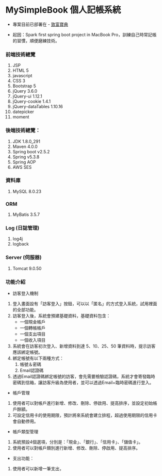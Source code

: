 # MySimpleBook 個人記帳系統

- 專案目前已部署在 - [致富寶典](https://richnote.net)

- 起因：Spark first spring boot project in MacBook Pro，訓練自己時常記帳的習慣，順便磨練技術。

### 前端技術總覽
1. JSP
2. HTML 5
3. javascript
4. CSS 3
5. Bootstrap 5
6. jQuery 3.6.0
7. jQuery-ui 1.12.1
8. jQuery-cookie 1.4.1
9. jQuery-dataTables 1.10.16
10. datepicker
11. moment

### 後端技術總覽：
1. JDK 1.8.0_291
2. Maven 4.0.0
3. Spring boot v2.5.2
4. Spring v5.3.8
5. Spring AOP
6. AWS SES

### 資料庫
1. MySQL 8.0.23

### ORM
1. MyBatis 3.5.7

### Log (日誌管理)
1. log4j
2. logback

### Server (伺服器)
1. Tomcat 9.0.50

### 功能介紹
- 訪客登入機制
1. 登入畫面設有「訪客登入」按鈕，可以以「匿名」的方式登入系統，試用裡面的全部功能。
2. 訪客登入後，系統會預建基礎資料，基礎資料包含：
    * 一個現金帳戶
    * 一個轉帳帳戶
    * 一個支出項目
    * 一個收入項目
3. 系統會在訪客初次登入、新增資料到達 5、10、25、50 筆資料時，提示訪客應該綁定帳號。
4. 綁定帳號有以下兩種方式：
    1. 帳號＆密碼
    2. Email認證碼
5. 透過Email認證碼綁定帳號的訪客，會先需要檢驗認證碼，系統才會寄發臨時密碼到信箱，讓訪客升級為使用者，並可以透過Email+臨時密碼進行登入。

- 帳戶管理
1. 使用者可以對帳戶進行新增、修改、刪除、停啟用、提高排序，並設定初始帳戶餘額。
2. 可設定信用卡的使用期限，預計將來系統會建立排程，超過使用期限的信用卡會自動停用。

- 帳戶類型管理
1. 系統預設4個選項，分別是：「現金」、「銀行」、「信用卡」、「儲值卡」。
2. 使用者可以對帳戶類別進行新增、修改、刪除、停啟用、提高排序。

- 支出功能：
1. 使用者可以新增一筆支出，
